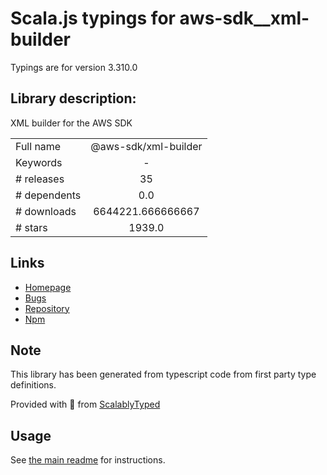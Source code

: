 
# Scala.js typings for aws-sdk__xml-builder

Typings are for version 3.310.0

## Library description:
XML builder for the AWS SDK

|                    |                 |
| ------------------ | :-------------: |
| Full name          | @aws-sdk/xml-builder |
| Keywords           | - |
| # releases         | 35 |
| # dependents       | 0.0 |
| # downloads        | 6644221.666666667 |
| # stars            | 1939.0 |

## Links
- [Homepage](https://github.com/aws/aws-sdk-js-v3/tree/main/packages/xml-builder)
- [Bugs](https://github.com/aws/aws-sdk-js-v3/issues)
- [Repository](https://github.com/aws/aws-sdk-js-v3)
- [Npm](https://www.npmjs.com/package/%40aws-sdk%2Fxml-builder)
    


## Note
This library has been generated from typescript code from first party type definitions.

Provided with :purple_heart: from [ScalablyTyped](https://github.com/oyvindberg/ScalablyTyped)

## Usage
See [the main readme](../../readme.md) for instructions.


